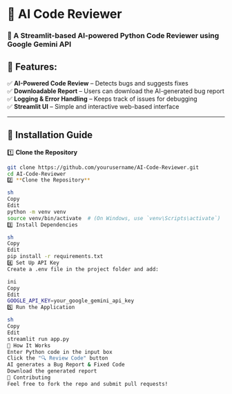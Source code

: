 # 🤖 AI Code Reviewer

### 🚀 A Streamlit-based AI-powered Python Code Reviewer using Google Gemini API

## 🌟 Features:
✅ **AI-Powered Code Review** – Detects bugs and suggests fixes  
✅ **Downloadable Report** – Users can download the AI-generated bug report  
✅ **Logging & Error Handling** – Keeps track of issues for debugging  
✅ **Streamlit UI** – Simple and interactive web-based interface  

---

## 📌 Installation Guide  

1️⃣ **Clone the Repository**  
```sh
git clone https://github.com/yourusername/AI-Code-Reviewer.git
cd AI-Code-Reviewer
2️⃣ **Clone the Repository**  

sh
Copy
Edit
python -m venv venv
source venv/bin/activate  # (On Windows, use `venv\Scripts\activate`)
3️⃣ Install Dependencies

sh
Copy
Edit
pip install -r requirements.txt
4️⃣ Set Up API Key
Create a .env file in the project folder and add:

ini
Copy
Edit
GOOGLE_API_KEY=your_google_gemini_api_key
5️⃣ Run the Application

sh
Copy
Edit
streamlit run app.py
📌 How It Works
Enter Python code in the input box
Click the "🔍 Review Code" button
AI generates a Bug Report & Fixed Code
Download the generated report
🤝 Contributing
Feel free to fork the repo and submit pull requests!
